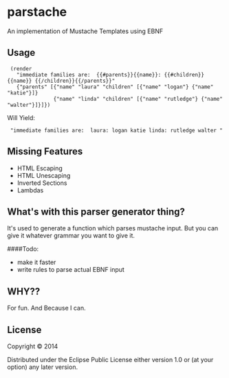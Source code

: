 # parstache

An implementation of Mustache Templates using EBNF

## Usage
```
 (render
   "immediate families are:  {{#parents}}{{name}}: {{#children}}{{name}} {{/children}}{{/parents}}"
   {"parents" [{"name" "laura" "children" [{"name" "logan"} {"name" "katie"}]}
               {"name" "linda" "children" [{"name" "rutledge"} {"name" "walter"}]}]})

```

Will Yield:
```
 "immediate families are:  laura: logan katie linda: rutledge walter "
```

## Missing Features
*  HTML Escaping
*  HTML Unescaping
*  Inverted Sections
*  Lambdas

## What's with this parser generator thing?
It's used to generate a function which parses mustache input.  But you can give it whatever grammar you want to give it.

####Todo:
* make it faster
* write rules to parse actual EBNF input


## WHY??
For fun.  And Because I can.

## License

Copyright © 2014

Distributed under the Eclipse Public License either version 1.0 or (at
your option) any later version.
